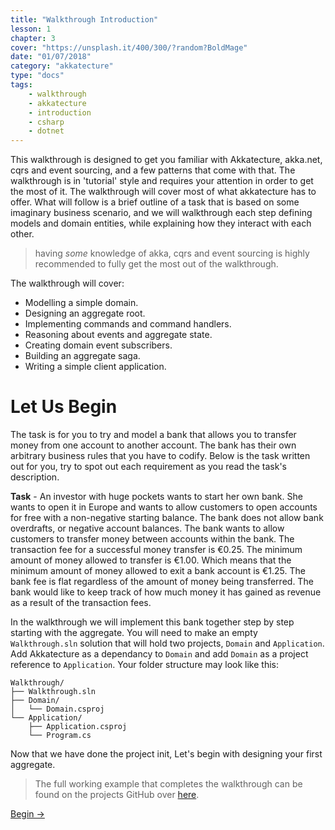 ```yaml
---
title: "Walkthrough Introduction"
lesson: 1
chapter: 3
cover: "https://unsplash.it/400/300/?random?BoldMage"
date: "01/07/2018"
category: "akkatecture"
type: "docs"
tags:
    - walkthrough
    - akkatecture
    - introduction
    - csharp
    - dotnet
---
```

This walkthrough is designed to get you familiar with Akkatecture, akka.net, cqrs and event sourcing, and a few patterns that come with that. The walkthrough is in 'tutorial' style and requires your attention in order to get the most of it. The walkthrough will cover most of what akkatecture has to offer. What will follow is a brief outline of a task that is based on some imaginary business scenario, and we will walkthrough each step defining models and domain entities, while explaining how they interact with each other.

> having *some* knowledge of akka, cqrs and event sourcing is highly recommended to fully get the most out of the walkthrough.

The walkthrough will cover:

- Modelling a simple domain.
- Designing an aggregate root.
- Implementing commands and command handlers.
- Reasoning about events and aggregate state.
- Creating domain event subscribers.
- Building an aggregate saga.
- Writing a simple client application.

# Let Us Begin
The task is for you to try and model a bank that allows you to transfer money from one account to another account. The bank has their own arbitrary business rules that you have to codify. Below is the task written out for you, try to spot out each requirement as you read the task's description.

**Task** - An investor with huge pockets wants to start her own bank. She wants to open it in Europe and wants to allow customers to open accounts for free with a non-negative starting balance. The bank does not allow bank overdrafts, or negative account balances. The bank wants to allow customers to transfer money between accounts within the bank. The transaction fee for a successful money transfer is €0.25. The minimum amount of money allowed to transfer is €1.00. Which means that the minimum amount of money allowed to exit a bank account is €1.25. The bank fee is flat regardless of the amount of money being transferred. The bank would like to keep track of how much money it has gained as revenue as a result of the transaction fees.

In the walkthrough we will implement this bank together step by step starting with the aggregate. You will need to make an empty `Walkthrough.sln` solution that will hold two projects, `Domain` and `Application`. Add Akkatecture as a dependancy to `Domain` and add `Domain` as a project reference to `Application`. Your folder structure may look like this:

```
Walkthrough/
├── Walkthrough.sln
├── Domain/
│   └── Domain.csproj
└── Application/
    ├── Application.csproj
    └── Program.cs
```

Now that we have done the project init, Let's begin with designing your first aggregate.

> The full working example that completes the walkthrough can be found on the projects GitHub over [here](https://github.com/Akkatecture/Walkthrough).

[Begin →](/docs/your-first-aggregate)